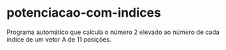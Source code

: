 # potenciacao-com-indices
Programa automático que calcula o número 2 elevado ao número de cada índice de um vetor A de 11 posições.

